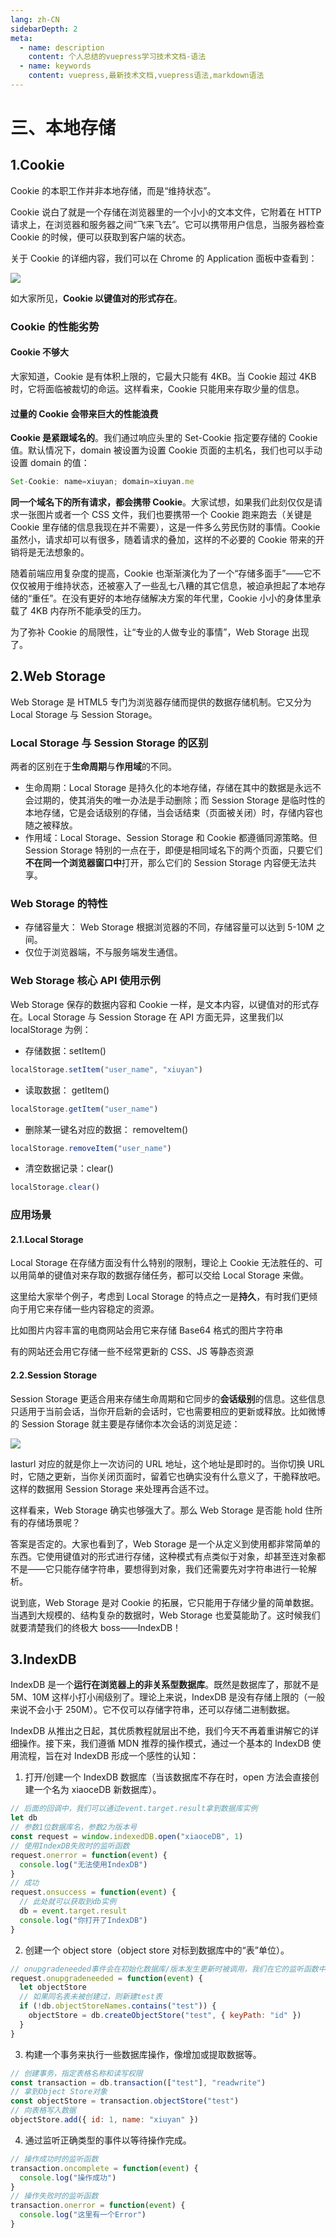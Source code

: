 ```yaml
---
lang: zh-CN
sidebarDepth: 2
meta:
  - name: description
    content: 个人总结的vuepress学习技术文档-语法
  - name: keywords
    content: vuepress,最新技术文档,vuepress语法,markdown语法
---
```


# 三、本地存储

## 1.Cookie

Cookie 的本职工作并非本地存储，而是“维持状态”。

Cookie 说白了就是一个存储在浏览器里的一个小小的文本文件，它附着在 HTTP 请求上，在浏览器和服务器之间“飞来飞去”。它可以携带用户信息，当服务器检查 Cookie 的时候，便可以获取到客户端的状态。

关于 Cookie 的详细内容，我们可以在 Chrome 的 Application 面板中查看到：

![](https://user-gold-cdn.xitu.io/2018/9/22/166002bebabcf363?w=1916&h=904&f=png&s=257061)

如大家所见，**Cookie 以键值对的形式存在**。

### Cookie 的性能劣势

#### Cookie 不够大

大家知道，Cookie 是有体积上限的，它最大只能有 4KB。当 Cookie 超过 4KB 时，它将面临被裁切的命运。这样看来，Cookie 只能用来存取少量的信息。

#### 过量的 Cookie 会带来巨大的性能浪费

**Cookie 是紧跟域名的**。我们通过响应头里的 Set-Cookie 指定要存储的 Cookie 值。默认情况下，domain 被设置为设置 Cookie 页面的主机名，我们也可以手动设置 domain 的值：

```js
Set-Cookie: name=xiuyan; domain=xiuyan.me
```

**同一个域名下的所有请求，都会携带 Cookie**。大家试想，如果我们此刻仅仅是请求一张图片或者一个 CSS 文件，我们也要携带一个 Cookie 跑来跑去（关键是 Cookie 里存储的信息我现在并不需要），这是一件多么劳民伤财的事情。Cookie 虽然小，请求却可以有很多，随着请求的叠加，这样的不必要的 Cookie 带来的开销将是无法想象的。

随着前端应用复杂度的提高，Cookie 也渐渐演化为了一个“存储多面手”——它不仅仅被用于维持状态，还被塞入了一些乱七八糟的其它信息，被迫承担起了本地存储的“重任”。在没有更好的本地存储解决方案的年代里，Cookie 小小的身体里承载了 4KB 内存所不能承受的压力。

为了弥补 Cookie 的局限性，让“专业的人做专业的事情”，Web Storage 出现了。

## 2.Web Storage

Web Storage 是 HTML5 专门为浏览器存储而提供的数据存储机制。它又分为 Local Storage 与 Session Storage。

### Local Storage 与 Session Storage 的区别

两者的区别在于**生命周期**与**作用域**的不同。

- 生命周期：Local Storage 是持久化的本地存储，存储在其中的数据是永远不会过期的，使其消失的唯一办法是手动删除；而 Session Storage 是临时性的本地存储，它是会话级别的存储，当会话结束（页面被关闭）时，存储内容也随之被释放。
- 作用域：Local Storage、Session Storage 和 Cookie 都遵循同源策略。但 Session Storage 特别的一点在于，即便是相同域名下的两个页面，只要它们**不在同一个浏览器窗口中**打开，那么它们的 Session Storage 内容便无法共享。

### Web Storage 的特性

- 存储容量大： Web Storage 根据浏览器的不同，存储容量可以达到 5-10M 之间。
- 仅位于浏览器端，不与服务端发生通信。

### Web Storage 核心 API 使用示例

Web Storage 保存的数据内容和 Cookie 一样，是文本内容，以键值对的形式存在。Local Storage 与 Session Storage 在 API 方面无异，这里我们以 localStorage 为例：

- 存储数据：setItem()

```js
localStorage.setItem("user_name", "xiuyan")
```

- 读取数据： getItem()

```js
localStorage.getItem("user_name")
```

- 删除某一键名对应的数据： removeItem()

```js
localStorage.removeItem("user_name")
```

- 清空数据记录：clear()

```js
localStorage.clear()
```

### 应用场景

#### 2.1.Local Storage

Local Storage 在存储方面没有什么特别的限制，理论上 Cookie 无法胜任的、可以用简单的键值对来存取的数据存储任务，都可以交给 Local Storage 来做。

这里给大家举个例子，考虑到 Local Storage 的特点之一是**持久**，有时我们更倾向于用它来存储一些内容稳定的资源。

比如图片内容丰富的电商网站会用它来存储 Base64 格式的图片字符串

有的网站还会用它存储一些不经常更新的 CSS、JS 等静态资源

#### 2.2.Session Storage

Session Storage 更适合用来存储生命周期和它同步的**会话级别**的信息。这些信息只适用于当前会话，当你开启新的会话时，它也需要相应的更新或释放。比如微博的 Session Storage 就主要是存储你本次会话的浏览足迹：

![](https://user-gold-cdn.xitu.io/2018/9/29/16623d7a9457d1df?w=1597&h=696&f=jpeg&s=68226)

lasturl 对应的就是你上一次访问的 URL 地址，这个地址是即时的。当你切换 URL 时，它随之更新，当你关闭页面时，留着它也确实没有什么意义了，干脆释放吧。这样的数据用 Session Storage 来处理再合适不过。

这样看来，Web Storage 确实也够强大了。那么 Web Storage 是否能 hold 住所有的存储场景呢？

答案是否定的。大家也看到了，Web Storage 是一个从定义到使用都非常简单的东西。它使用键值对的形式进行存储，这种模式有点类似于对象，却甚至连对象都不是——它只能存储字符串，要想得到对象，我们还需要先对字符串进行一轮解析。

说到底，Web Storage 是对 Cookie 的拓展，它只能用于存储少量的简单数据。当遇到大规模的、结构复杂的数据时，Web Storage 也爱莫能助了。这时候我们就要清楚我们的终极大 boss——IndexDB！

## 3.IndexDB

IndexDB 是一个**运行在浏览器上的非关系型数据库**。既然是数据库了，那就不是 5M、10M 这样小打小闹级别了。理论上来说，IndexDB 是没有存储上限的（一般来说不会小于 250M）。它不仅可以存储字符串，还可以存储二进制数据。

IndexDB 从推出之日起，其优质教程就层出不绝，我们今天不再着重讲解它的详细操作。接下来，我们遵循 MDN 推荐的操作模式，通过一个基本的 IndexDB 使用流程，旨在对 IndexDB 形成一个感性的认知：

1. 打开/创建一个 IndexDB 数据库（当该数据库不存在时，open 方法会直接创建一个名为 xiaoceDB 新数据库）。

```js
// 后面的回调中，我们可以通过event.target.result拿到数据库实例
let db
// 参数1位数据库名，参数2为版本号
const request = window.indexedDB.open("xiaoceDB", 1)
// 使用IndexDB失败时的监听函数
request.onerror = function(event) {
  console.log("无法使用IndexDB")
}
// 成功
request.onsuccess = function(event) {
  // 此处就可以获取到db实例
  db = event.target.result
  console.log("你打开了IndexDB")
}
```

2. 创建一个 object store（object store 对标到数据库中的“表”单位）。

```js
// onupgradeneeded事件会在初始化数据库/版本发生更新时被调用，我们在它的监听函数中创建object store
request.onupgradeneeded = function(event) {
  let objectStore
  // 如果同名表未被创建过，则新建test表
  if (!db.objectStoreNames.contains("test")) {
    objectStore = db.createObjectStore("test", { keyPath: "id" })
  }
}
```

3. 构建一个事务来执行一些数据库操作，像增加或提取数据等。

```js
// 创建事务，指定表格名称和读写权限
const transaction = db.transaction(["test"], "readwrite")
// 拿到Object Store对象
const objectStore = transaction.objectStore("test")
// 向表格写入数据
objectStore.add({ id: 1, name: "xiuyan" })
```

4. 通过监听正确类型的事件以等待操作完成。

```js
// 操作成功时的监听函数
transaction.oncomplete = function(event) {
  console.log("操作成功")
}
// 操作失败时的监听函数
transaction.onerror = function(event) {
  console.log("这里有一个Error")
}
```
